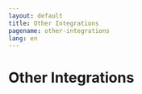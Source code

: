 ```yaml
---
layout: default
title: Other Integrations
pagename: other-integrations
lang: en
---
```


# Other Integrations
